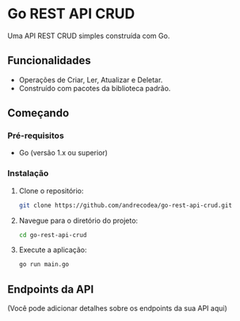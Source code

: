 # Go REST API CRUD

Uma API REST CRUD simples construída com Go.

## Funcionalidades

- Operações de Criar, Ler, Atualizar e Deletar.
- Construído com pacotes da biblioteca padrão.

## Começando

### Pré-requisitos

- Go (versão 1.x ou superior)

### Instalação

1. Clone o repositório:
   ```sh
   git clone https://github.com/andrecodea/go-rest-api-crud.git
   ```
2. Navegue para o diretório do projeto:
   ```sh
   cd go-rest-api-crud
   ```
3. Execute a aplicação:
   ```sh
   go run main.go
   ```

## Endpoints da API

(Você pode adicionar detalhes sobre os endpoints da sua API aqui) 